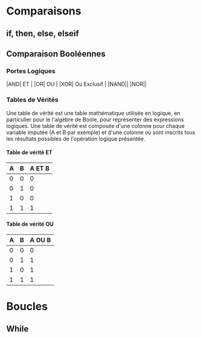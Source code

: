 <!-- TITLE: Python - Scripts -->
<!-- SUBTITLE: A quick summary of Scripts -->

# Comparaisons
## if, then, else, elseif
	

## Comparaison Booléennes
### Portes Logiques

|AND| ET |
|OR| OU |
|XOR| Ou Exclusif |
|NAND||
|NOR||

### Tables de Vérités
Une table de vérité est une table mathématique utilisée en logique, en particulier pour le l'algèbre de Boole, pour représenter des expressions logiques.
Une table de vérité est composée d'une colonne pour chaque variable imputée (A et B par exemple) et d'une colonne où sont inscrits tous les résultats possibles de l'opération logique présentée.

#### Table de vérité ET

   | A | B | A ET B |
   |---|---|--------|
   | 0 | 0 | 0 |
   | 0 | 1 | 0 |
   | 1 | 0 | 0 |
   | 1 | 1 | 1 |


#### Table de vérité OU
	 
| A | B | A OU B |
|---|---|--------|
| 0 | 0 | 0 |
| 0 | 1 | 1 |
| 1 | 0 | 1 |
| 1 | 1 | 1 |

# Boucles
## While


